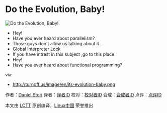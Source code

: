 Do the Evolution, Baby!
===============

![Do the Evolution, Baby!](http://turnoff.us/image/en/its-evolution-baby.png)

- Hey!
- Have you ever heard about parallelism?
- Those guys don't allow us talking about it .
- Global Interpreter Lock
- If you have intrest in this subject ,go to this place.
- Hey!
- Have you ever heard about functional programming?

via:
- http://turnoff.us/image/en/its-evolution-baby.png

作者：[Daniel Stori][a]
译者：[译者ID](https://github.com/译者ID)
校对：[校对者ID](https://github.com/校对者ID)
合成：[合成者ID](https://github.com/合成者ID)
点评：[点评ID](https://github.com/点评者ID)

本文由 [LCTT](https://github.com/LCTT/TranslateProject) 原创编译，[Linux中国](https://linux.cn/) 荣誉推出

[a]:http://turnoff.us/about/
